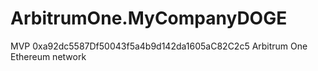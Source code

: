 # ArbitrumOne.MyCompanyDOGE

MVP 0xa92dc5587Df50043f5a4b9d142da1605aC82C2c5 Arbitrum One Ethereum network
